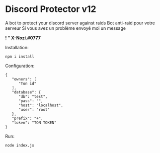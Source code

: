 # Discord Protector v12
A bot to protect your discord server against raids
Bot anti-raid pour votre serveur
Si vous avez un problème envoyé moi un message 

**! " X-Nozi.#0777**

Installation:
```
npm i install
```
Configuration:
```
{
   "owners": [
      "Ton id"
   ],
   "database": {
      "db": "test",
      "pass": "",
      "host": "localhost",
      "user": "root"
   },
   "prefix": "+",
   "token": "TON TOKEN"
}
```
Run:
```
node index.js
```
